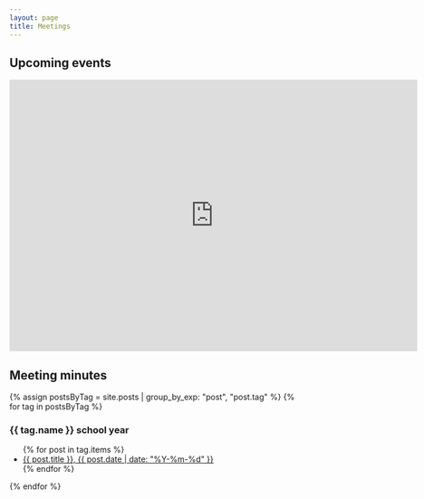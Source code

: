 ```yaml
---
layout: page
title: Meetings
---
```


## Upcoming events

<iframe src="https://calendar.google.com/calendar/embed?height=480&wkst=1&bgcolor=%23ffffff&ctz=America%2FVancouver&showTitle=0&showTz=0&showCalendars=0&showTabs=0&showPrint=0&showDate=1&showNav=1&mode=MONTH&src=bGFwZWJwYWNAZ21haWwuY29t&color=%237986CB" style="border-width:0" width="720" height="480" frameborder="0" scrolling="no"></iframe>

## Meeting minutes

{% assign postsByTag = site.posts | group_by_exp: "post", "post.tag" %}
{% for tag in postsByTag %}
<h3>{{ tag.name }} school year</h3>
<ul>
  {% for post in tag.items %}
  <li><a href="{{ post.url }}">{{ post.title }}, {{ post.date | date: "%Y-%m-%d" }} </a></li>
  {% endfor %}
</ul>
{% endfor %}